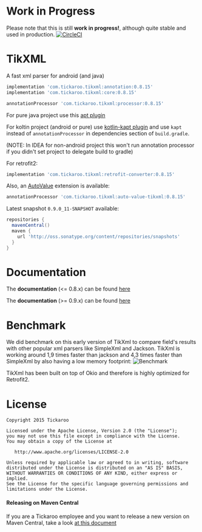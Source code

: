 # Work in Progress
Please note that this is still **work in progress!**, although quite stable and used in production.
[![CircleCI](https://circleci.com/gh/Tickaroo/tikxml/tree/master.svg?style=svg)](https://circleci.com/gh/Tickaroo/tikxml/tree/master)

# TikXML
A fast xml parser for android (and java)

```groovy
implementation 'com.tickaroo.tikxml:annotation:0.8.15'
implementation 'com.tickaroo.tikxml:core:0.8.15'

annotationProcessor 'com.tickaroo.tikxml:processor:0.8.15'
```
For pure java project use this [apt plugin](https://github.com/tbroyer/gradle-apt-plugin) 

For koltin project (android or pure) use [kotlin-kapt plugin](https://kotlinlang.org/docs/reference/kapt.html) and use `kapt` instead of `annotationProcessor` in dependencies section of `build.gradle`.

(NOTE: In IDEA for non-android project this won't run annotation processor if you didn't set project to delegate build to gradle)

For retrofit2:

```groovy
implementation 'com.tickaroo.tikxml:retrofit-converter:0.8.15'
```

Also, an [AutoValue](https://github.com/google/auto/tree/master/value) extension is available:

```groovy
annotationProcessor 'com.tickaroo.tikxml:auto-value-tikxml:0.8.15'
```

Latest snapshot `0.9.0_11-SNAPSHOT` available:

```groovy
repositories {
  mavenCentral()
  maven {
    url 'http://oss.sonatype.org/content/repositories/snapshots'
  }
}
```

# Documentation
The **documentation** (<= 0.8.x) can be found [here](https://github.com/Tickaroo/tikxml/blob/master/docs/AnnotatingModelClasses.md)

The **documentation** (>= 0.9.x) can be found [here](https://github.com/Tickaroo/tikxml/blob/master/docs/index.md)

# Benchmark
We did benchmark on this early version of TikXml to compare field's results with other popular xml parsers like SimpleXml and Jackson.
TikXml is working around 1,9 times faster than jackson and 4,3 times faster than SimpleXml by also having a low memory footprint:
![Benchmark](https://raw.githubusercontent.com/Tickaroo/tikxml/master/docs/Benchmark.png)

TikXml has been built on top of Okio and therefore is highly optimized for Retrofit2.

# License

```
Copyright 2015 Tickaroo

Licensed under the Apache License, Version 2.0 (the "License");
you may not use this file except in compliance with the License.
You may obtain a copy of the License at

   http://www.apache.org/licenses/LICENSE-2.0

Unless required by applicable law or agreed to in writing, software
distributed under the License is distributed on an "AS IS" BASIS,
WITHOUT WARRANTIES OR CONDITIONS OF ANY KIND, either express or implied.
See the License for the specific language governing permissions and
limitations under the License.
```


#### Releasing on Maven Central

If you are a Tickaroo employee and you want to release a new version on Maven Central, 
take a look [at this document](https://github.com/Tickaroo/tikxml/blob/master/Releasing.md)
